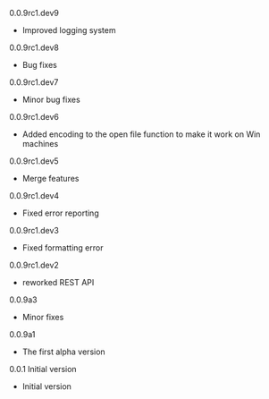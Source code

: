 0.0.9rc1.dev9
- Improved logging system

0.0.9rc1.dev8
- Bug fixes

0.0.9rc1.dev7
- Minor bug fixes

0.0.9rc1.dev6
- Added encoding to the open file function to make it work on Win machines

0.0.9rc1.dev5
- Merge features

0.0.9rc1.dev4
- Fixed error reporting

0.0.9rc1.dev3
- Fixed formatting error

0.0.9rc1.dev2
- reworked REST API

0.0.9a3
- Minor fixes

0.0.9a1
- The first alpha version

0.0.1 Initial version
- Initial version